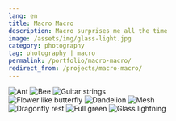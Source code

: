 ```yaml
---
lang: en
title: Macro Macro
description: Macro surprises me all the time
image: /assets/img/glass-light.jpg
category: photography
tag: photography | macro
permalink: /portfolio/macro-macro/
redirect_from: /projects/macro-macro/
---
```


<div class="row">
	<div class="4u 12u$(small)">
        <span class="image fit"><img src="/assets/img/ant.jpg" alt="Ant" /></span>
        <span class="image fit"><img src="/assets/img/bee.jpg" alt="Bee" /></span>
        <span class="image fit"><img src="/assets/img/guitar-strings.jpg" alt="Guitar strings" /></span>
    </div>
    <div class="4u 12u$(small)">
        <span class="image fit"><img src="/assets/img/butterfly-flower.jpg" alt="Flower like butterfly" /></span>
        <span class="image fit"><img src="/assets/img/dandelion.jpg" alt="Dandelion" /></span>
        <span class="image fit"><img src="/assets/img/mesh.jpg" alt="Mesh" /></span>
    </div>
    <div class="4u$ 12u$(small)">
        <span class="image fit"><img src="/assets/img/dragonfly-rest.jpg" alt="Dragonfly rest" /></span>
        <span class="image fit"><img src="/assets/img/full-green.jpg" alt="Full green" /></span>
        <span class="image fit"><img src="/assets/img/glass-light.jpg" alt="Glass lightning" /></span>
    </div>
</div>
